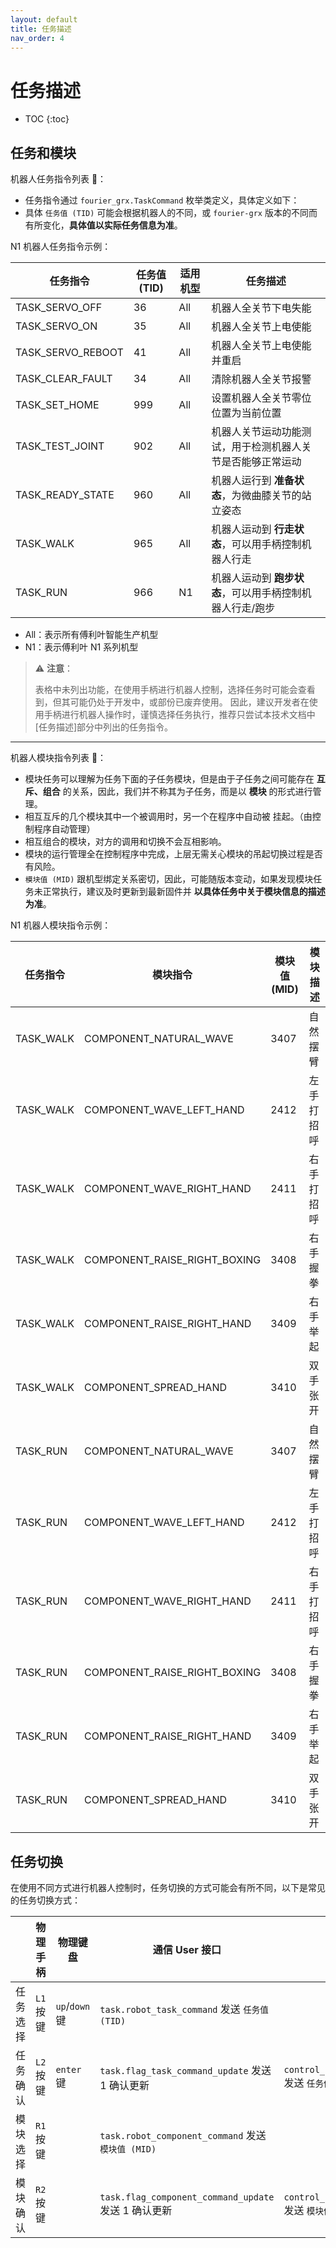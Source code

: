 ```yaml
---
layout: default
title: 任务描述
nav_order: 4
---
```


# 任务描述

* TOC
{:toc}

## 任务和模块

机器人任务指令列表 🎏：

- 任务指令通过 `fourier_grx.TaskCommand` 枚举类定义，具体定义如下：
- 具体 `任务值 (TID)` 可能会根据机器人的不同，或 `fourier-grx` 版本的不同而有所变化，**具体值以实际任务信息为准**。

N1 机器人任务指令示例：

| 任务指令              | 任务值 (TID) | 适用机型 | 任务描述                            |
|-------------------|-----------|------|---------------------------------|
| TASK_SERVO_OFF    | 36        | All  | 机器人全关节下电失能                      |
| TASK_SERVO_ON     | 35        | All  | 机器人全关节上电使能                      |
| TASK_SERVO_REBOOT | 41        | All  | 机器人全关节上电使能并重启                   |
| TASK_CLEAR_FAULT  | 34        | All  | 清除机器人全关节报警                      |
| TASK_SET_HOME     | 999       | All  | 设置机器人全关节零位位置为当前位置               |
| TASK_TEST_JOINT   | 902       | All  | 机器人关节运动功能测试，用于检测机器人关节是否能够正常运动   |
| TASK_READY_STATE  | 960       | All  | 机器人运行到 **准备状态**，为微曲膝关节的站立姿态     |
| TASK_WALK         | 965       | All  | 机器人运动到 **行走状态**，可以用手柄控制机器人行走    |
| TASK_RUN          | 966       | N1   | 机器人运动到 **跑步状态**，可以用手柄控制机器人行走/跑步 |

- All：表示所有傅利叶智能生产机型
- N1：表示傅利叶 N1 系列机型

> ⚠️ **注意**：
>
> 表格中未列出功能，在使用手柄进行机器人控制，选择任务时可能会查看到，但其可能仍处于开发中，或部份已废弃使用。
> 因此，建议开发者在使用手柄进行机器人操作时，谨慎选择任务执行，推荐只尝试本技术文档中[任务描述]部分中列出的任务指令。

---

机器人模块指令列表 🎏：

- 模块任务可以理解为任务下面的子任务模块，但是由于子任务之间可能存在 **互斥、组合** 的关系，因此，我们并不称其为子任务，而是以 **模块** 的形式进行管理。
- 相互互斥的几个模块其中一个被调用时，另一个在程序中自动被 挂起。（由控制程序自动管理）
- 相互组合的模块，对方的调用和切换不会互相影响。
- 模块的运行管理全在控制程序中完成，上层无需关心模块的吊起切换过程是否有风险。
- `模块值 (MID)` 跟机型绑定关系密切，因此，可能随版本变动，如果发现模块任务未正常执行，建议及时更新到最新固件并 **以具体任务中关于模块信息的描述为准**。

N1 机器人模块指令示例：

| 任务指令      | 模块指令                         | 模块值 (MID) | 模块描述  |
|-----------|------------------------------|-----------|-------|
| TASK_WALK | COMPONENT_NATURAL_WAVE       | 3407      | 自然摆臂  |
| TASK_WALK | COMPONENT_WAVE_LEFT_HAND     | 2412      | 左手打招呼 |
| TASK_WALK | COMPONENT_WAVE_RIGHT_HAND    | 2411      | 右手打招呼 |
| TASK_WALK | COMPONENT_RAISE_RIGHT_BOXING | 3408      | 右手握拳  |
| TASK_WALK | COMPONENT_RAISE_RIGHT_HAND   | 3409      | 右手举起  |
| TASK_WALK | COMPONENT_SPREAD_HAND        | 3410      | 双手张开  |
| TASK_RUN  | COMPONENT_NATURAL_WAVE       | 3407      | 自然摆臂  |
| TASK_RUN  | COMPONENT_WAVE_LEFT_HAND     | 2412      | 左手打招呼 |
| TASK_RUN  | COMPONENT_WAVE_RIGHT_HAND    | 2411      | 右手打招呼 |
| TASK_RUN  | COMPONENT_RAISE_RIGHT_BOXING | 3408      | 右手握拳  |
| TASK_RUN  | COMPONENT_RAISE_RIGHT_HAND   | 3409      | 右手举起  |
| TASK_RUN  | COMPONENT_SPREAD_HAND        | 3410      | 双手张开  |

## 任务切换

在使用不同方式进行机器人控制时，任务切换的方式可能会有所不同，以下是常见的任务切换方式：

|      | 物理手柄    | 物理键盘          | 通信 User 接口                                     | 通信 Developer 接口                                                       |
|------|---------|---------------|------------------------------------------------|-----------------------------------------------------------------------|
| 任务选择 | `L1` 按键 | `up`/`down` 键 | `task.robot_task_command` 发送 `任务值 (TID)`       |                                                                       |
| 任务确认 | `L2` 按键 | `enter` 键     | `task.flag_task_command_update` 发送 1 确认更新      | `control_system.robot_control_set_task_command(TID)` 发送 `任务值 (TID)`   |
| 模块选择 | `R1` 按键 |               | `task.robot_component_command` 发送 `模块值 (MID)`  |                                                                       |
| 模块确认 | `R2` 按键 |               | `task.flag_component_command_update` 发送 1 确认更新 | `control_system.robot_control_set_task_component(MID)` 发送 `模块值 (MID)` |

